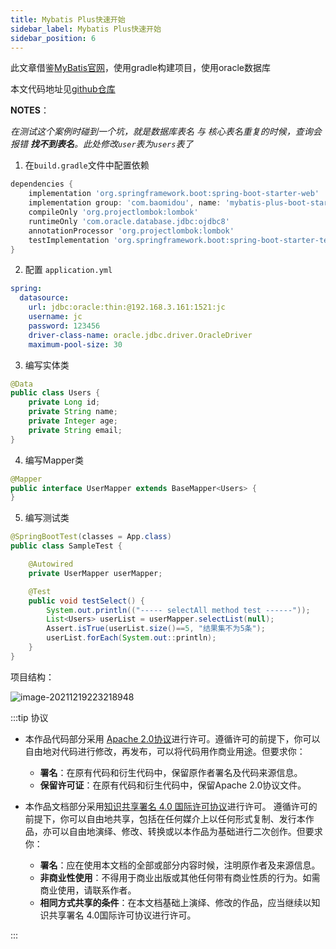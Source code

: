 ```yaml
---
title: Mybatis Plus快速开始
sidebar_label: Mybatis Plus快速开始
sidebar_position: 6
---
```

此文章借鉴[MyBatis官网](https://baomidou.com/pages/226c21/#%E5%88%9D%E5%A7%8B%E5%8C%96%E5%B7%A5%E7%A8%8B)，使用gradle构建项目，使用oracle数据库

本文代码地址见[github仓库](https://github.com/whalefall541/mybatis-plus)

**NOTES**：

*在测试这个案例时碰到一个坑，就是数据库表名 与 核心表名重复的时候，查询会报错 **找不到表名**。此处修改`user`表为`users`表了*

1. 在`build.gradle`文件中配置依赖

```groovy
dependencies {
    implementation 'org.springframework.boot:spring-boot-starter-web'
    implementation group: 'com.baomidou', name: 'mybatis-plus-boot-starter', version: '3.2.0'
    compileOnly 'org.projectlombok:lombok'
    runtimeOnly 'com.oracle.database.jdbc:ojdbc8'
    annotationProcessor 'org.projectlombok:lombok'
    testImplementation 'org.springframework.boot:spring-boot-starter-test'
}
```



2. 配置 `application.yml`

```yml
spring:
  datasource:
    url: jdbc:oracle:thin:@192.168.3.161:1521:jc
    username: jc
    password: 123456
    driver-class-name: oracle.jdbc.driver.OracleDriver
    maximum-pool-size: 30
```

3. 编写实体类

```java
@Data
public class Users {
    private Long id;
    private String name;
    private Integer age;
    private String email;
}
```

4. 编写Mapper类

```java
@Mapper
public interface UserMapper extends BaseMapper<Users> {
}
```

5. 编写测试类

```java
@SpringBootTest(classes = App.class)
public class SampleTest {

    @Autowired
    private UserMapper userMapper;

    @Test
    public void testSelect() {
        System.out.println(("----- selectAll method test ------"));
        List<Users> userList = userMapper.selectList(null);
        Assert.isTrue(userList.size()==5, "结果集不为5条");
        userList.forEach(System.out::println);
    }
}
```

项目结构：

![image-20211219223218948](https://s2.loli.net/2023/07/15/4m8UKMGd3Qts1C5.png)


:::tip 协议

- 本作品代码部分采用 [Apache 2.0协议](https://www.apache.org/licenses/LICENSE-2.0)进行许可。遵循许可的前提下，你可以自由地对代码进行修改，再发布，可以将代码用作商业用途。但要求你：
  - **署名**：在原有代码和衍生代码中，保留原作者署名及代码来源信息。
  - **保留许可证**：在原有代码和衍生代码中，保留Apache 2.0协议文件。

- 本作品文档部分采用[知识共享署名 4.0 国际许可协议](http://creativecommons.org/licenses/by/4.0/)进行许可。 遵循许可的前提下，你可以自由地共享，包括在任何媒介上以任何形式复制、发行本作品，亦可以自由地演绎、修改、转换或以本作品为基础进行二次创作。但要求你：
  - **署名**：应在使用本文档的全部或部分内容时候，注明原作者及来源信息。
  - **非商业性使用**：不得用于商业出版或其他任何带有商业性质的行为。如需商业使用，请联系作者。
  - **相同方式共享的条件**：在本文档基础上演绎、修改的作品，应当继续以知识共享署名 4.0国际许可协议进行许可。

:::